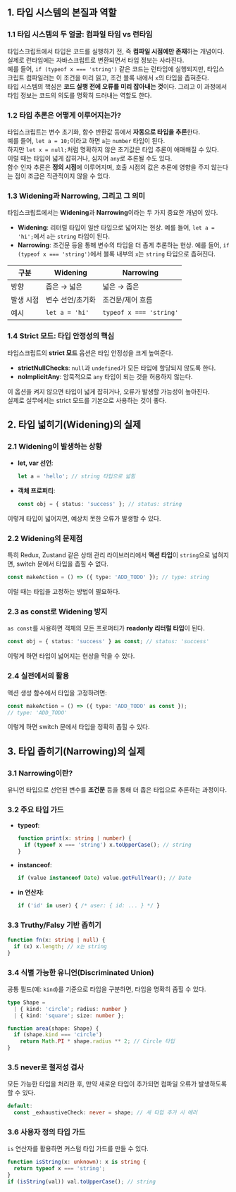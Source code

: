 ## 1. 타입 시스템의 본질과 역할

### 1.1 타입 시스템의 두 얼굴: 컴파일 타임 vs 런타임

타입스크립트에서 타입은 코드를 실행하기 전, 즉 **컴파일 시점에만 존재**하는 개념이다. 실제로 런타임에는 자바스크립트로 변환되면서 타입 정보는 사라진다.  
예를 들어, `if (typeof x === 'string')` 같은 코드는 런타임에 실행되지만, 타입스크립트 컴파일러는 이 조건을 미리 읽고, 조건 블록 내에서 `x`의 타입을 좁혀준다.  
타입 시스템의 핵심은 **코드 실행 전에 오류를 미리 잡아내는 것**이다. 그리고 이 과정에서 타입 정보는 코드의 의도를 명확히 드러내는 역할도 한다.

### 1.2 타입 추론은 어떻게 이루어지는가?

타입스크립트는 변수 초기화, 함수 반환값 등에서 **자동으로 타입을 추론**한다.  
예를 들어, `let a = 10;`이라고 하면 `a`는 `number` 타입이 된다.  
하지만 `let x = null;`처럼 명확하지 않은 초기값은 타입 추론이 애매해질 수 있다.  
이럴 때는 타입이 넓게 잡히거나, 심지어 `any`로 추론될 수도 있다.  
함수 인자 추론은 **정의 시점**에 이루어지며, 호출 시점의 값은 추론에 영향을 주지 않는다는 점이 조금은 직관적이지 않을 수 있다.

### 1.3 Widening과 Narrowing, 그리고 그 의미

타입스크립트에서는 **Widening**과 **Narrowing**이라는 두 가지 중요한 개념이 있다.

- **Widening**: 리터럴 타입이 일반 타입으로 넓어지는 현상. 예를 들어, `let a = 'hi';`에서 `a`는 `string` 타입이 된다.
- **Narrowing**: 조건문 등을 통해 변수의 타입을 더 좁게 추론하는 현상. 예를 들어, `if (typeof x === 'string')`에서 블록 내부의 `x`는 `string` 타입으로 좁혀진다.

| 구분     | Widening                | Narrowing                |
| -------- | ---------------------- | ------------------------ |
| 방향     | 좁은 → 넓은            | 넓은 → 좁은              |
| 발생 시점 | 변수 선언/초기화        | 조건문/제어 흐름         |
| 예시     | `let a = 'hi'`         | `typeof x === 'string'`  |

### 1.4 Strict 모드: 타입 안정성의 핵심

타입스크립트의 **strict 모드** 옵션은 타입 안정성을 크게 높여준다.

- **strictNullChecks**: `null`과 `undefined`가 모든 타입에 할당되지 않도록 한다.
- **noImplicitAny**: 암묵적으로 `any` 타입이 되는 것을 허용하지 않는다.

이 옵션을 켜지 않으면 타입이 넓게 잡히거나, 오류가 발생할 가능성이 높아진다.  
실제로 실무에서는 strict 모드를 기본으로 사용하는 것이 좋다.

## 2. 타입 넓히기(Widening)의 실제

### 2.1 Widening이 발생하는 상황

- **let, var 선언**:  
  ```ts
  let a = 'hello'; // string 타입으로 넓힘
  ```
- **객체 프로퍼티**:  
  ```ts
  const obj = { status: 'success' }; // status: string
  ```

이렇게 타입이 넓어지면, 예상치 못한 오류가 발생할 수 있다.

### 2.2 Widening의 문제점

특히 Redux, Zustand 같은 상태 관리 라이브러리에서 **액션 타입**이 `string`으로 넓혀지면, switch 문에서 타입을 좁힐 수 없다.

```ts
const makeAction = () => ({ type: 'ADD_TODO' }); // type: string
```

이럴 때는 타입을 고정하는 방법이 필요하다.

### 2.3 as const로 Widening 방지

`as const`를 사용하면 객체의 모든 프로퍼티가 **readonly 리터럴 타입**이 된다.

```ts
const obj = { status: 'success' } as const; // status: 'success'
```

이렇게 하면 타입이 넓어지는 현상을 막을 수 있다.

### 2.4 실전에서의 활용

액션 생성 함수에서 타입을 고정하려면:

```ts
const makeAction = () => ({ type: 'ADD_TODO' as const });
// type: 'ADD_TODO'
```

이렇게 하면 switch 문에서 타입을 정확히 좁힐 수 있다.

## 3. 타입 좁히기(Narrowing)의 실제

### 3.1 Narrowing이란?

유니언 타입으로 선언된 변수를 **조건문** 등을 통해 더 좁은 타입으로 추론하는 과정이다.

### 3.2 주요 타입 가드

- **typeof**:  
  ```ts
  function print(x: string | number) {
    if (typeof x === 'string') x.toUpperCase(); // string
  }
  ```
- **instanceof**:  
  ```ts
  if (value instanceof Date) value.getFullYear(); // Date
  ```
- **in 연산자**:  
  ```ts
  if ('id' in user) { /* user: { id: ... } */ }
  ```

### 3.3 Truthy/Falsy 기반 좁히기

```ts
function fn(x: string | null) {
  if (x) x.length; // x는 string
}
```

### 3.4 식별 가능한 유니언(Discriminated Union)

공통 필드(예: `kind`)를 기준으로 타입을 구분하면, 타입을 명확히 좁힐 수 있다.

```ts
type Shape =
  | { kind: 'circle'; radius: number }
  | { kind: 'square'; size: number };

function area(shape: Shape) {
  if (shape.kind === 'circle')
    return Math.PI * shape.radius ** 2; // Circle 타입
}
```

### 3.5 never로 철저성 검사

모든 가능한 타입을 처리한 후, 만약 새로운 타입이 추가되면 컴파일 오류가 발생하도록 할 수 있다.

```ts
default:
  const _exhaustiveCheck: never = shape; // 새 타입 추가 시 에러
```

### 3.6 사용자 정의 타입 가드

`is` 연산자를 활용하면 커스텀 타입 가드를 만들 수 있다.

```ts
function isString(x: unknown): x is string {
  return typeof x === 'string';
}
if (isString(val)) val.toUpperCase(); // string
```
